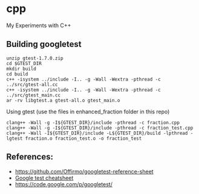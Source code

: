 cpp
===
My Experiments with C++


Building googletest
----------------------
    unzip gtest-1.7.0.zip
    cd $GTEST_DIR
    mkdir build
    cd build
    c++ -isystem ../include -I.. -g -Wall -Wextra -pthread -c ../src/gtest-all.cc
    c++ -isystem ../include -I.. -g -Wall -Wextra -pthread -c ../src/gtest_main.cc
    ar -rv libgtest.a gtest-all.o gtest_main.o

Using gtest (use the files in enhanced_fraction folder in this repo)

    clang++ -Wall -g -I${GTEST_DIR}/include -pthread -c fraction.cpp
    clang++ -Wall -g -I${GTEST_DIR}/include -pthread -c fraction_test.cpp
    clang++ -Wall -I${GTEST_DIR}/include -L${GTEST_DIR}/build -lpthread -lgtest fraction.o fraction_test.o -o fraction_test

References:
-----------
* https://github.com/Offirmo/googletest-reference-sheet
* [Google test cheatsheet](http://offirmo.net/googletest-reference-sheet/)
* https://code.google.com/p/googletest/
